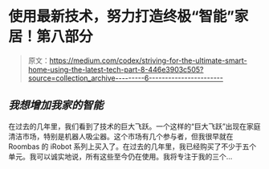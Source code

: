 # 使用最新技术，努力打造终极“智能”家居！第八部分

> 原文：<https://medium.com/codex/striving-for-the-ultimate-smart-home-using-the-latest-tech-part-8-446e3903c505?source=collection_archive---------6----------------------->

## *我想增加我家的智能*

在过去的几年里，我们看到了技术的巨大飞跃。一个这样的“巨大飞跃”出现在家庭清洁市场，特别是机器人吸尘器。这个市场有几个参与者，但我很早就在 Roombas 的 iRobot 系列上买入了。在过去的几年里，我已经购买了不少于五个单元。我可以诚实地说，所有这些至今仍在使用。我将专注于我的三个…